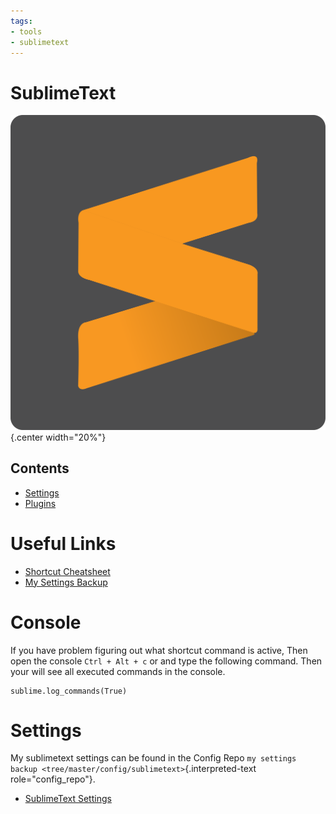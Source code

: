 ```yaml
---
tags:
- tools
- sublimetext
---
```

#  SublimeText

![](img/logo.svg){.center width="20%"}

## Contents

- [Settings](settings.md)
- [Plugins](plugins.md)

# Useful Links

- [Shortcut Cheatsheet]({{base_repo_file}}/docs/tools/sublimetext/docs/sublimecheatsheet.pdf)
- [My Settings Backup]({{config_repo_folder}}/config/sublimetext)

# Console

If you have problem figuring out what shortcut command is active, Then open the console `Ctrl + Alt + c` or and type the following command. Then your will see all executed commands in the console.

```
sublime.log_commands(True)
```

# Settings

My sublimetext settings can be found in the Config Repo `my settings backup <tree/master/config/sublimetext>`{.interpreted-text role="config_repo"}.

- [SublimeText Settings](settings.md)
